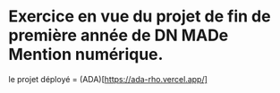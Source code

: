 # Exercice en vue du projet de fin de première année de DN MADe Mention numérique. 

le projet déployé = (ADA)[https://ada-rho.vercel.app/]
